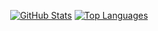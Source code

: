 <div align=center>

[![GitHub Stats](https://github-readme-stats.vercel.app/api?username=aidlran&show_icons=true&count_private=true&custom_title=GitHub%20Stats&card_width=0&line_height=24&theme=radical&hide_border=true)](https://github.com/aidlran)
[![Top Languages](https://github-readme-stats.vercel.app/api/top-langs?username=aidlran&hide=markdown,xml&langs_count=8&layout=compact&theme=radical&hide_border=true)](https://github.com/aidlran?tab=repositories)

</div>
